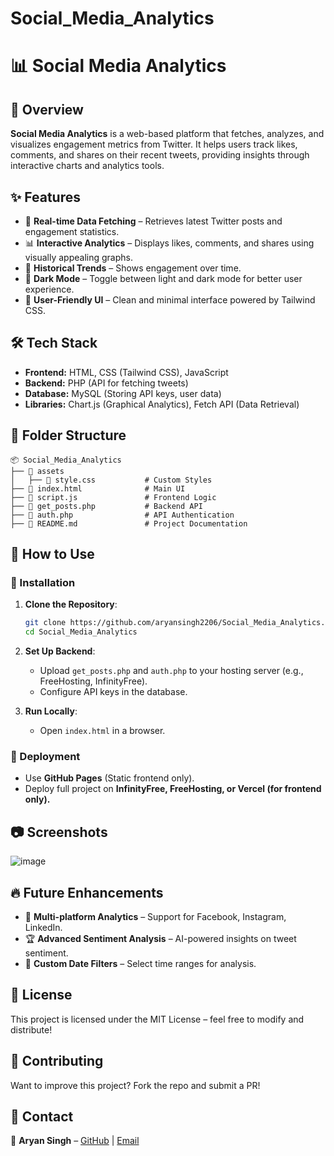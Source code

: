 # Social_Media_Analytics
# 📊 Social Media Analytics

## 🚀 Overview
**Social Media Analytics** is a web-based platform that fetches, analyzes, and visualizes engagement metrics from Twitter. It helps users track likes, comments, and shares on their recent tweets, providing insights through interactive charts and analytics tools.

## ✨ Features
- 📡 **Real-time Data Fetching** – Retrieves latest Twitter posts and engagement statistics.
- 📊 **Interactive Analytics** – Displays likes, comments, and shares using visually appealing graphs.
- 📅 **Historical Trends** – Shows engagement over time.
- 🌙 **Dark Mode** – Toggle between light and dark mode for better user experience.
- 📌 **User-Friendly UI** – Clean and minimal interface powered by Tailwind CSS.

## 🛠️ Tech Stack
- **Frontend:** HTML, CSS (Tailwind CSS), JavaScript
- **Backend:** PHP (API for fetching tweets)
- **Database:** MySQL (Storing API keys, user data)
- **Libraries:** Chart.js (Graphical Analytics), Fetch API (Data Retrieval)

## 📂 Folder Structure
```
📦 Social_Media_Analytics
├── 📂 assets
│   ├── 📄 style.css           # Custom Styles
├── 📄 index.html              # Main UI
├── 📄 script.js               # Frontend Logic
├── 📄 get_posts.php           # Backend API
├── 📄 auth.php                # API Authentication
├── 📄 README.md               # Project Documentation
```

## 🎯 How to Use
### 🔧 Installation
1. **Clone the Repository**:
   ```sh
   git clone https://github.com/aryansingh2206/Social_Media_Analytics.git
   cd Social_Media_Analytics
   ```

2. **Set Up Backend**:
   - Upload `get_posts.php` and `auth.php` to your hosting server (e.g., FreeHosting, InfinityFree).
   - Configure API keys in the database.

3. **Run Locally**:
   - Open `index.html` in a browser.

### 🚀 Deployment
- Use **GitHub Pages** (Static frontend only).
- Deploy full project on **InfinityFree, FreeHosting, or Vercel (for frontend only).**

## 📷 Screenshots
![image](https://github.com/user-attachments/assets/9ab737b9-af6d-487c-98f3-4a5aa1b639f8)


## 🔥 Future Enhancements
- 📌 **Multi-platform Analytics** – Support for Facebook, Instagram, LinkedIn.
- 🏆 **Advanced Sentiment Analysis** – AI-powered insights on tweet sentiment.
- 📅 **Custom Date Filters** – Select time ranges for analysis.

## 📜 License
This project is licensed under the MIT License – feel free to modify and distribute!

## 🤝 Contributing
Want to improve this project? Fork the repo and submit a PR!

## 📩 Contact
📧 **Aryan Singh** – [GitHub](https://github.com/aryansingh2206) | [Email](mailto:your-email@example.com)

